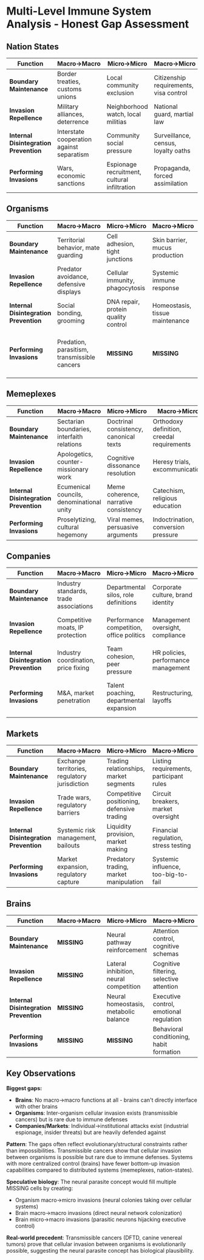 # Multi-Level Immune System Analysis - Honest Gap Assessment

## Nation States

| Function | Macro→Macro | Micro→Micro | Macro→Micro | Micro→Macro |
|----------|-------------|-------------|-------------|-------------|
| **Boundary Maintenance** | Border treaties, customs unions | Local community exclusion | Citizenship requirements, visa control | Underground networks, smuggling |
| **Invasion Repellence** | Military alliances, deterrence | Neighborhood watch, local militias | National guard, martial law | Guerrilla resistance, insurgency |
| **Internal Disintegration Prevention** | Interstate cooperation against separatism | Community social pressure | Surveillance, census, loyalty oaths | Grassroots nationalism, civil society |
| **Performing Invasions** | Wars, economic sanctions | Espionage recruitment, cultural infiltration | Propaganda, forced assimilation | Fifth columns, cultural subversion |

## Organisms

| Function | Macro→Macro | Micro→Micro | Macro→Micro | Micro→Macro |
|----------|-------------|-------------|-------------|-------------|
| **Boundary Maintenance** | Territorial behavior, mate guarding | Cell adhesion, tight junctions | Skin barrier, mucus production | Cellular recognition, self/non-self |
| **Invasion Repellence** | Predator avoidance, defensive displays | Cellular immunity, phagocytosis | Systemic immune response | Local inflammation, cellular alarm signals |
| **Internal Disintegration Prevention** | Social bonding, grooming | DNA repair, protein quality control | Homeostasis, tissue maintenance | Cellular stress responses, autophagy |
| **Performing Invasions** | Predation, parasitism, transmissible cancers | **MISSING** | **MISSING** | Transmissible facial tumors (DFTD), canine venereal tumors |

## Memeplexes

| Function | Macro→Macro | Micro→Micro | Macro→Micro | Micro→Macro |
|----------|-------------|-------------|-------------|-------------|
| **Boundary Maintenance** | Sectarian boundaries, interfaith relations | Doctrinal consistency, canonical texts | Orthodoxy definition, creedal requirements | Scriptural interpretation, theological innovation |
| **Invasion Repellence** | Apologetics, counter-missionary work | Cognitive dissonance resolution | Heresy trials, excommunication | Testimonials, personal conviction |
| **Internal Disintegration Prevention** | Ecumenical councils, denominational unity | Meme coherence, narrative consistency | Catechism, religious education | Faith formation, spiritual practice |
| **Performing Invasions** | Proselytizing, cultural hegemony | Viral memes, persuasive arguments | Indoctrination, conversion pressure | Evangelism, personal witness |

## Companies

| Function | Macro→Macro | Micro→Micro | Macro→Micro | Micro→Macro |
|----------|-------------|-------------|-------------|-------------|
| **Boundary Maintenance** | Industry standards, trade associations | Departmental silos, role definitions | Corporate culture, brand identity | Professional identity, skill specialization |
| **Invasion Repellence** | Competitive moats, IP protection | Performance competition, office politics | Management oversight, compliance | Union organization, worker solidarity |
| **Internal Disintegration Prevention** | Industry coordination, price fixing | Team cohesion, peer pressure | HR policies, performance management | **MISSING** |
| **Performing Invasions** | M&A, market penetration | Talent poaching, departmental expansion | Restructuring, layoffs | Industrial espionage, trade secret theft, insider threats |

## Markets

| Function | Macro→Macro | Micro→Micro | Macro→Micro | Micro→Macro |
|----------|-------------|-------------|-------------|-------------|
| **Boundary Maintenance** | Exchange territories, regulatory jurisdiction | Trading relationships, market segments | Listing requirements, participant rules | Firm specialization, trading strategies |
| **Invasion Repellence** | Trade wars, regulatory barriers | Competitive positioning, defensive trading | Circuit breakers, market oversight | Risk management, hedging |
| **Internal Disintegration Prevention** | Systemic risk management, bailouts | Liquidity provision, market making | Financial regulation, stress testing | Compliance, internal controls |
| **Performing Invasions** | Market expansion, regulatory capture | Predatory trading, market manipulation | Systemic influence, too-big-to-fail | **MISSING** |

## Brains

| Function | Macro→Macro | Micro→Micro | Macro→Micro | Micro→Macro |
|----------|-------------|-------------|-------------|-------------|
| **Boundary Maintenance** | **MISSING** | Neural pathway reinforcement | Attention control, cognitive schemas | Synaptic strengthening, memory consolidation |
| **Invasion Repellence** | **MISSING** | Lateral inhibition, neural competition | Cognitive filtering, selective attention | Pattern recognition, threat detection |
| **Internal Disintegration Prevention** | **MISSING** | Neural homeostasis, metabolic balance | Executive control, emotional regulation | Neuroplasticity, adaptation |
| **Performing Invasions** | **MISSING** | **MISSING** | Behavioral conditioning, habit formation | **MISSING** |

## Key Observations

**Biggest gaps:**
- **Brains**: No macro→macro functions at all - brains can't directly interface with other brains
- **Organisms**: Inter-organism cellular invasion exists (transmissible cancers) but is rare due to immune defenses
- **Companies/Markets**: Individual→institutional attacks exist (industrial espionage, insider threats) but are heavily defended against

**Pattern**: The gaps often reflect evolutionary/structural constraints rather than impossibilities. Transmissible cancers show that cellular invasion between organisms is possible but rare due to immune defenses. Systems with more centralized control (brains) have fewer bottom-up invasion capabilities compared to distributed systems (memeplexes, nation-states).

**Speculative biology**: The neural parasite concept would fill multiple MISSING cells by creating:
- Organism macro→micro invasions (neural colonies taking over cellular systems)
- Brain macro→macro invasions (direct neural network colonization)
- Brain micro→macro invasions (parasitic neurons hijacking executive control)

**Real-world precedent**: Transmissible cancers (DFTD, canine venereal tumors) prove that cellular invasion between organisms is evolutionarily possible, suggesting the neural parasite concept has biological plausibility.
